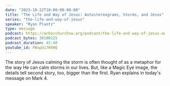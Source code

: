 ```yaml
---
date: "2023-10-22T10:00:00-08:00"
title: "The Life and Way of Jesus: Autostereograms, Storms, and Jesus"
series: "the-life-and-way-of-jesus"
speaker: "Ryan Plantz"
type: message
podcast: https://arborchurchnw.org/podcast/the-life-and-way-of-jesus-autostereograms-storms-and-jesus.mp3
podcast_bytes: 30100125
podcast_duration: 41:48
youtube_id: FWxpUi7HXHQ
---
```


The story of Jesus calming the storm is often thought of as a metaphor for the way He can calm storms in our lives. But,
like a Magic Eye image, the details tell second story, too, bigger than the first. Ryan explains in today's message on
Mark 4. 
